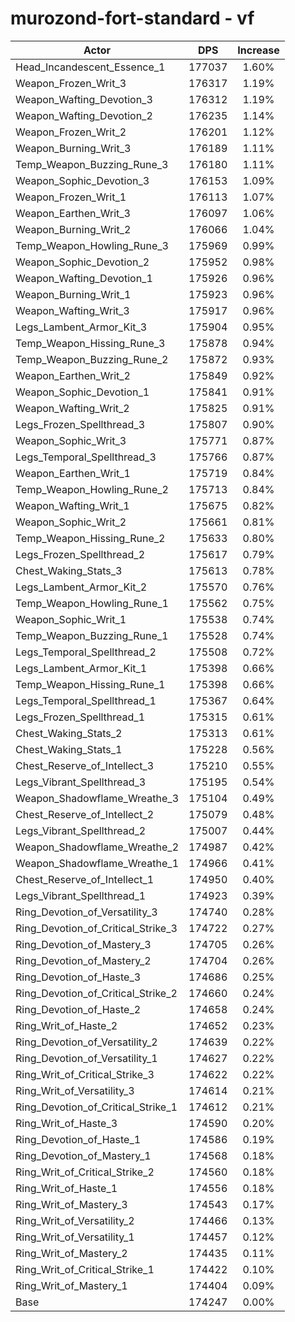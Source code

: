 # murozond-fort-standard - vf
| Actor | DPS | Increase |
|---|:---:|:---:|
|Head_Incandescent_Essence_1|177037|1.60%|
|Weapon_Frozen_Writ_3|176317|1.19%|
|Weapon_Wafting_Devotion_3|176312|1.19%|
|Weapon_Wafting_Devotion_2|176235|1.14%|
|Weapon_Frozen_Writ_2|176201|1.12%|
|Weapon_Burning_Writ_3|176189|1.11%|
|Temp_Weapon_Buzzing_Rune_3|176180|1.11%|
|Weapon_Sophic_Devotion_3|176153|1.09%|
|Weapon_Frozen_Writ_1|176113|1.07%|
|Weapon_Earthen_Writ_3|176097|1.06%|
|Weapon_Burning_Writ_2|176066|1.04%|
|Temp_Weapon_Howling_Rune_3|175969|0.99%|
|Weapon_Sophic_Devotion_2|175952|0.98%|
|Weapon_Wafting_Devotion_1|175926|0.96%|
|Weapon_Burning_Writ_1|175923|0.96%|
|Weapon_Wafting_Writ_3|175917|0.96%|
|Legs_Lambent_Armor_Kit_3|175904|0.95%|
|Temp_Weapon_Hissing_Rune_3|175878|0.94%|
|Temp_Weapon_Buzzing_Rune_2|175872|0.93%|
|Weapon_Earthen_Writ_2|175849|0.92%|
|Weapon_Sophic_Devotion_1|175841|0.91%|
|Weapon_Wafting_Writ_2|175825|0.91%|
|Legs_Frozen_Spellthread_3|175807|0.90%|
|Weapon_Sophic_Writ_3|175771|0.87%|
|Legs_Temporal_Spellthread_3|175766|0.87%|
|Weapon_Earthen_Writ_1|175719|0.84%|
|Temp_Weapon_Howling_Rune_2|175713|0.84%|
|Weapon_Wafting_Writ_1|175675|0.82%|
|Weapon_Sophic_Writ_2|175661|0.81%|
|Temp_Weapon_Hissing_Rune_2|175633|0.80%|
|Legs_Frozen_Spellthread_2|175617|0.79%|
|Chest_Waking_Stats_3|175613|0.78%|
|Legs_Lambent_Armor_Kit_2|175570|0.76%|
|Temp_Weapon_Howling_Rune_1|175562|0.75%|
|Weapon_Sophic_Writ_1|175538|0.74%|
|Temp_Weapon_Buzzing_Rune_1|175528|0.74%|
|Legs_Temporal_Spellthread_2|175508|0.72%|
|Legs_Lambent_Armor_Kit_1|175398|0.66%|
|Temp_Weapon_Hissing_Rune_1|175398|0.66%|
|Legs_Temporal_Spellthread_1|175367|0.64%|
|Legs_Frozen_Spellthread_1|175315|0.61%|
|Chest_Waking_Stats_2|175313|0.61%|
|Chest_Waking_Stats_1|175228|0.56%|
|Chest_Reserve_of_Intellect_3|175210|0.55%|
|Legs_Vibrant_Spellthread_3|175195|0.54%|
|Weapon_Shadowflame_Wreathe_3|175104|0.49%|
|Chest_Reserve_of_Intellect_2|175079|0.48%|
|Legs_Vibrant_Spellthread_2|175007|0.44%|
|Weapon_Shadowflame_Wreathe_2|174987|0.42%|
|Weapon_Shadowflame_Wreathe_1|174966|0.41%|
|Chest_Reserve_of_Intellect_1|174950|0.40%|
|Legs_Vibrant_Spellthread_1|174923|0.39%|
|Ring_Devotion_of_Versatility_3|174740|0.28%|
|Ring_Devotion_of_Critical_Strike_3|174722|0.27%|
|Ring_Devotion_of_Mastery_3|174705|0.26%|
|Ring_Devotion_of_Mastery_2|174704|0.26%|
|Ring_Devotion_of_Haste_3|174686|0.25%|
|Ring_Devotion_of_Critical_Strike_2|174660|0.24%|
|Ring_Devotion_of_Haste_2|174658|0.24%|
|Ring_Writ_of_Haste_2|174652|0.23%|
|Ring_Devotion_of_Versatility_2|174639|0.22%|
|Ring_Devotion_of_Versatility_1|174627|0.22%|
|Ring_Writ_of_Critical_Strike_3|174622|0.22%|
|Ring_Writ_of_Versatility_3|174614|0.21%|
|Ring_Devotion_of_Critical_Strike_1|174612|0.21%|
|Ring_Writ_of_Haste_3|174590|0.20%|
|Ring_Devotion_of_Haste_1|174586|0.19%|
|Ring_Devotion_of_Mastery_1|174568|0.18%|
|Ring_Writ_of_Critical_Strike_2|174560|0.18%|
|Ring_Writ_of_Haste_1|174556|0.18%|
|Ring_Writ_of_Mastery_3|174543|0.17%|
|Ring_Writ_of_Versatility_2|174466|0.13%|
|Ring_Writ_of_Versatility_1|174457|0.12%|
|Ring_Writ_of_Mastery_2|174435|0.11%|
|Ring_Writ_of_Critical_Strike_1|174422|0.10%|
|Ring_Writ_of_Mastery_1|174404|0.09%|
|Base|174247|0.00%|
